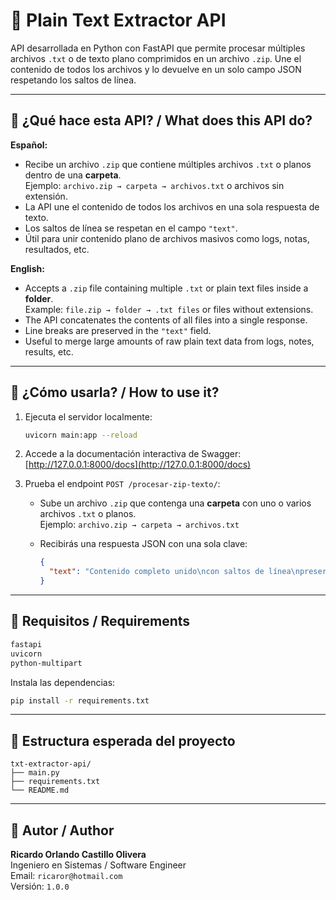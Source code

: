 # 📄 Plain Text Extractor API

API desarrollada en Python con FastAPI que permite procesar múltiples archivos `.txt` o de texto plano comprimidos en un archivo `.zip`. Une el contenido de todos los archivos y lo devuelve en un solo campo JSON respetando los saltos de línea.

---

## 📌 ¿Qué hace esta API? / What does this API do?

**Español:**

- Recibe un archivo `.zip` que contiene múltiples archivos `.txt` o planos dentro de una **carpeta**.  
  Ejemplo: `archivo.zip → carpeta → archivos.txt` o archivos sin extensión.
- La API une el contenido de todos los archivos en una sola respuesta de texto.
- Los saltos de línea se respetan en el campo `"text"`.
- Útil para unir contenido plano de archivos masivos como logs, notas, resultados, etc.

**English:**

- Accepts a `.zip` file containing multiple `.txt` or plain text files inside a **folder**.  
  Example: `file.zip → folder → .txt files` or files without extensions.
- The API concatenates the contents of all files into a single response.
- Line breaks are preserved in the `"text"` field.
- Useful to merge large amounts of raw plain text data from logs, notes, results, etc.

---

## 🚀 ¿Cómo usarla? / How to use it?

1. Ejecuta el servidor localmente:
   ```bash
   uvicorn main:app --reload
   ```

2. Accede a la documentación interactiva de Swagger:
   [http://127.0.0.1:8000/docs](http://127.0.0.1:8000/docs)

3. Prueba el endpoint `POST /procesar-zip-texto/`:
   - Sube un archivo `.zip` que contenga una **carpeta** con uno o varios archivos `.txt` o planos.  
     Ejemplo: `archivo.zip → carpeta → archivos.txt`
   - Recibirás una respuesta JSON con una sola clave:

     ```json
     {
       "text": "Contenido completo unido\ncon saltos de línea\npreservados."
     }
     ```

---

## 🔧 Requisitos / Requirements

```txt
fastapi
uvicorn
python-multipart
```

Instala las dependencias:
```bash
pip install -r requirements.txt
```

---

## 📁 Estructura esperada del proyecto

```
txt-extractor-api/
├── main.py
├── requirements.txt
└── README.md
```

---

## 👤 Autor / Author

**Ricardo Orlando Castillo Olivera**  
Ingeniero en Sistemas / Software Engineer  
Email: `ricaror@hotmail.com`  
Versión: `1.0.0`
